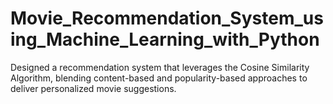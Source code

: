 # Movie_Recommendation_System_using_Machine_Learning_with_Python
Designed a recommendation system that leverages the Cosine Similarity
 Algorithm, blending content-based and popularity-based approaches to
 deliver personalized movie suggestions.
